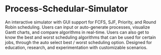 # Process-Schedular-Simulator

An interactive simulator with GUI support for FCFS, SJF, Priority, and Round Robin scheduling. Users can input or auto-generate processes, visualize Gantt charts, and compare algorithms in real-time. Users can also get to know the best and worst scheduling algorithms that can be used for certain jobs, through the auto select best / worst scheduling option. Designed for education, research, and experimentation with customizable scenarios.

